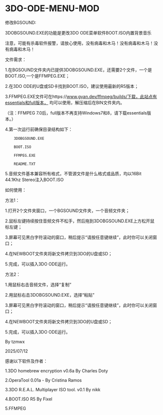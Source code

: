 # 3DO-ODE-MENU-MOD



修改BGSOUND:


3DOBGSOUND.EXE的功能是更改3DO ODE菜单软件BOOT.ISO内置背景音乐




注意，可能有杀毒软件报警，请放心使用，没有病毒和木马！没有病毒和木马！没有病毒和木马！


文件需求：

1.在BGSOUND文件夹内已提供3DOBGSOUND.EXE，还需要2个文件，一个是BOOT.ISO,一个是FFMPEG.EXE；

2.在3DO ODE的U盘或SD卡找到BOOT.ISO，建议使用最新的R5版本；

3.FFMPEG.EXE文件可在https://www.gyan.dev/ffmpeg/builds/下载，此站点有essentials和full版本，
均可以使用，解压缩后在BIN文件夹内。

（注：FFMPEG 7.0后，full版本不再支持Windows7和8，请下载essentials版本。）

4.第一次运行前确保目录结构如下：

        3DOBGSOUND.EXE
        
        BOOT.ISO
        
        FFMPEG.EXE
        
        README.TXT
        

5.音频文件基本兼容所有格式，不管源文件是什么格式或品质，均以16Bit 44.1Khz Stereo注入BOOT.ISO



如何使用：

方法1：

1.打开2个文件夹窗口，一个BGSOUND文件夹，一个音频文件夹；

2.鼠标左键持续按住音频文件不松手，然后拖到3DOBGSOUND.EXE上方松开鼠标左键；

3.屏幕可见黑白字符滚动的窗口，稍后提示“请按任意键继续”，此时你可以关闭窗口；

4.在NEWBOOT文件夹将新文件拷贝到3DO的U盘或SD；

5.完成，可以插入3DO ODE运行。




方法2：

1.用鼠标右击音频文件，选择“复制”

2.用鼠标右击3DOBGSOUND.EXE，选择“粘贴”

3.屏幕可见黑白字符滚动的窗口，稍后提示“请按任意键继续”，此时你可以关闭窗口；

4.在NEWBOOT文件夹将新文件拷贝到3DO的U盘或SD；

5.完成，可以插入3DO ODE运行。






By tzmwx

2025/07/12



感谢以下软件及作者：

1.3DO homebrew encryption   v0.6a        By Charles Doty

2.OperaTool     0.01a - By Cristina Ramos

3.3DO R.E.A.L. Multiplayer ISO tool. v0.1 By nikk 

4.BOOT.ISO    R5    By Fixel

5.FFMPEG
